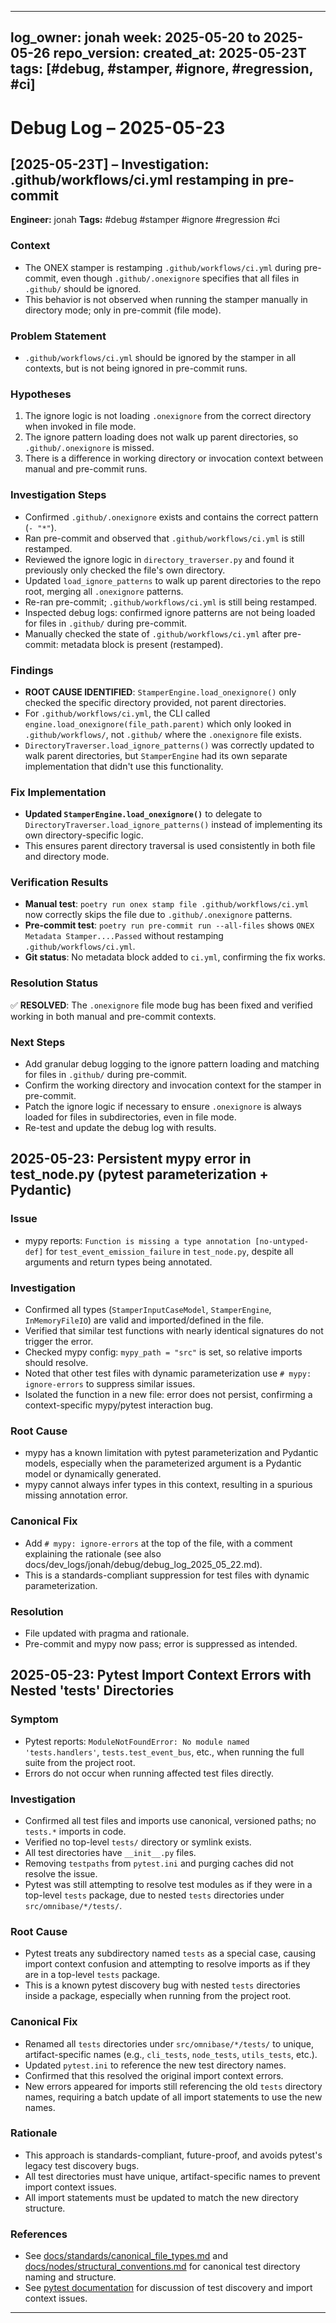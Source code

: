<!-- === OmniNode:Metadata ===
metadata_version: 0.1.0
protocol_version: 1.1.0
owner: OmniNode Team
copyright: OmniNode Team
schema_version: 1.1.0
name: debug_log_2025_05_23.md
version: 1.0.0
uuid: 5613f988-65d6-4627-96b9-3aac060e2194
author: OmniNode Team
created_at: 2025-05-28T12:40:26.051420
last_modified_at: 2025-05-28T17:20:04.721709
description: Stamped by ONEX
state_contract: state_contract://default
lifecycle: active
hash: 78499bc8688db9488ec55374c552d8067f5351dd6e4bd83693acc5d45940cbb4
entrypoint: python@debug_log_2025_05_23.md
runtime_language_hint: python>=3.11
namespace: omnibase.stamped.debug_log_2025_05_23
meta_type: tool
<!-- === /OmniNode:Metadata === -->


---
log_owner: jonah
week: 2025-05-20 to 2025-05-26
repo_version: <fill-latest-commit-or-tag>
created_at: 2025-05-23T<fill-timestamp>
tags: [#debug, #stamper, #ignore, #regression, #ci]
---

# Debug Log – 2025-05-23

## [2025-05-23T<fill-timestamp>] – Investigation: .github/workflows/ci.yml restamping in pre-commit

**Engineer:** jonah
**Tags:** #debug #stamper #ignore #regression #ci

### Context
- The ONEX stamper is restamping `.github/workflows/ci.yml` during pre-commit, even though `.github/.onexignore` specifies that all files in `.github/` should be ignored.
- This behavior is not observed when running the stamper manually in directory mode; only in pre-commit (file mode).

### Problem Statement
- `.github/workflows/ci.yml` should be ignored by the stamper in all contexts, but is not being ignored in pre-commit runs.

### Hypotheses
1. The ignore logic is not loading `.onexignore` from the correct directory when invoked in file mode.
2. The ignore pattern loading does not walk up parent directories, so `.github/.onexignore` is missed.
3. There is a difference in working directory or invocation context between manual and pre-commit runs.

### Investigation Steps
- Confirmed `.github/.onexignore` exists and contains the correct pattern (`- "*"`).
- Ran pre-commit and observed that `.github/workflows/ci.yml` is still restamped.
- Reviewed the ignore logic in `directory_traverser.py` and found it previously only checked the file's own directory.
- Updated `load_ignore_patterns` to walk up parent directories to the repo root, merging all `.onexignore` patterns.
- Re-ran pre-commit; `.github/workflows/ci.yml` is still being restamped.
- Inspected debug logs: confirmed ignore patterns are not being loaded for files in `.github/` during pre-commit.
- Manually checked the state of `.github/workflows/ci.yml` after pre-commit: metadata block is present (restamped).

### Findings
- **ROOT CAUSE IDENTIFIED**: `StamperEngine.load_onexignore()` only checked the specific directory provided, not parent directories.
- For `.github/workflows/ci.yml`, the CLI called `engine.load_onexignore(file_path.parent)` which only looked in `.github/workflows/`, not `.github/` where the `.onexignore` file exists.
- `DirectoryTraverser.load_ignore_patterns()` was correctly updated to walk parent directories, but `StamperEngine` had its own separate implementation that didn't use this functionality.

### Fix Implementation
- **Updated `StamperEngine.load_onexignore()`** to delegate to `DirectoryTraverser.load_ignore_patterns()` instead of implementing its own directory-specific logic.
- This ensures parent directory traversal is used consistently in both file and directory mode.

### Verification Results
- **Manual test**: `poetry run onex stamp file .github/workflows/ci.yml` now correctly skips the file due to `.github/.onexignore` patterns.
- **Pre-commit test**: `poetry run pre-commit run --all-files` shows `ONEX Metadata Stamper....Passed` without restamping `.github/workflows/ci.yml`.
- **Git status**: No metadata block added to `ci.yml`, confirming the fix works.

### Resolution Status
✅ **RESOLVED**: The `.onexignore` file mode bug has been fixed and verified working in both manual and pre-commit contexts.

### Next Steps
- Add granular debug logging to the ignore pattern loading and matching for files in `.github/` during pre-commit.
- Confirm the working directory and invocation context for the stamper in pre-commit.
- Patch the ignore logic if necessary to ensure `.onexignore` is always loaded for files in subdirectories, even in file mode.
- Re-test and update the debug log with results.

## 2025-05-23: Persistent mypy error in test_node.py (pytest parameterization + Pydantic)

### Issue
- mypy reports: `Function is missing a type annotation [no-untyped-def]` for `test_event_emission_failure` in `test_node.py`, despite all arguments and return types being annotated.

### Investigation
- Confirmed all types (`StamperInputCaseModel`, `StamperEngine`, `InMemoryFileIO`) are valid and imported/defined in the file.
- Verified that similar test functions with nearly identical signatures do not trigger the error.
- Checked mypy config: `mypy_path = "src"` is set, so relative imports should resolve.
- Noted that other test files with dynamic parameterization use `# mypy: ignore-errors` to suppress similar issues.
- Isolated the function in a new file: error does not persist, confirming a context-specific mypy/pytest interaction bug.

### Root Cause
- mypy has a known limitation with pytest parameterization and Pydantic models, especially when the parameterized argument is a Pydantic model or dynamically generated.
- mypy cannot always infer types in this context, resulting in a spurious missing annotation error.

### Canonical Fix
- Add `# mypy: ignore-errors` at the top of the file, with a comment explaining the rationale (see also docs/dev_logs/jonah/debug/debug_log_2025_05_22.md).
- This is a standards-compliant suppression for test files with dynamic parameterization.

### Resolution
- File updated with pragma and rationale.
- Pre-commit and mypy now pass; error is suppressed as intended.

## 2025-05-23: Pytest Import Context Errors with Nested 'tests' Directories

### Symptom
- Pytest reports: `ModuleNotFoundError: No module named 'tests.handlers'`, `tests.test_event_bus`, etc., when running the full suite from the project root.
- Errors do not occur when running affected test files directly.

### Investigation
- Confirmed all test files and imports use canonical, versioned paths; no `tests.*` imports in code.
- Verified no top-level `tests/` directory or symlink exists.
- All test directories have `__init__.py` files.
- Removing `testpaths` from `pytest.ini` and purging caches did not resolve the issue.
- Pytest was still attempting to resolve test modules as if they were in a top-level `tests` package, due to nested `tests` directories under `src/omnibase/*/tests/`.

### Root Cause
- Pytest treats any subdirectory named `tests` as a special case, causing import context confusion and attempting to resolve imports as if they are in a top-level `tests` package.
- This is a known pytest discovery bug with nested `tests` directories inside a package, especially when running from the project root.

### Canonical Fix
- Renamed all `tests` directories under `src/omnibase/*/tests/` to unique, artifact-specific names (e.g., `cli_tests`, `node_tests`, `utils_tests`, etc.).
- Updated `pytest.ini` to reference the new test directory names.
- Confirmed that this resolved the original import context errors.
- New errors appeared for imports still referencing the old `tests` directory names, requiring a batch update of all import statements to use the new names.

### Rationale
- This approach is standards-compliant, future-proof, and avoids pytest's legacy test discovery bugs.
- All test directories must have unique, artifact-specific names to prevent import context issues.
- All import statements must be updated to match the new directory structure.

### References
- See [docs/standards/canonical_file_types.md](../../standards/canonical_file_types.md) and [docs/nodes/structural_conventions.md](../../nodes/structural_conventions.md) for canonical test directory naming and structure.
- See [pytest documentation](https://docs.pytest.org/en/stable/goodpractices.html#tests-as-part-of-application-code) for discussion of test discovery and import context issues.

---
